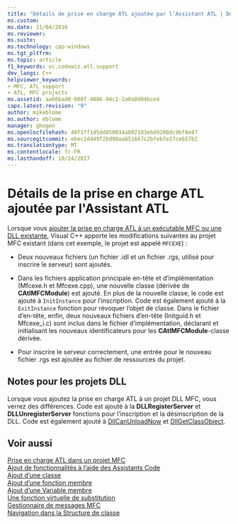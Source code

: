 ```yaml
---
title: "Détails de prise en charge ATL ajoutée par l’Assistant ATL | Documents Microsoft"
ms.custom: 
ms.date: 11/04/2016
ms.reviewer: 
ms.suite: 
ms.technology: cpp-windows
ms.tgt_pltfrm: 
ms.topic: article
f1_keywords: vc.codewiz.atl.support
dev_langs: C++
helpviewer_keywords:
- MFC, ATL support
- ATL, MFC projects
ms.assetid: aa66bad0-008f-4886-94c1-2a0a0d04bce4
caps.latest.revision: "9"
author: mikeblome
ms.author: mblome
manager: ghogen
ms.openlocfilehash: 49f17f1d5dd850034a802103ebd9208dc9bf8e87
ms.sourcegitcommit: ebec1d449f2bd98aa851667c2bfeb7e27ce657b2
ms.translationtype: MT
ms.contentlocale: fr-FR
ms.lasthandoff: 10/24/2017
---
```

# <a name="details-of-atl-support-added-by-the-atl-wizard"></a>Détails de la prise en charge ATL ajoutée par l'Assistant ATL
Lorsque vous [ajouter la prise en charge ATL à un exécutable MFC ou une DLL existante](../../mfc/reference/adding-atl-support-to-your-mfc-project.md), Visual C++ apporte les modifications suivantes au projet MFC existant (dans cet exemple, le projet est appelé `MFCEXE`) :  
  
-   Deux nouveaux fichiers (un fichier .idl et un fichier .rgs, utilisé pour inscrire le serveur) sont ajoutés.  
  
-   Dans les fichiers application principale en-tête et d’implémentation (Mfcexe.h et Mfcexe.cpp), une nouvelle classe (dérivée de **CAtlMFCModule**) est ajouté. En plus de la nouvelle classe, le code est ajouté à `InitInstance` pour l’inscription. Code est également ajouté à la `ExitInstance` fonction pour révoquer l’objet de classe. Dans le fichier d’en-tête, enfin, deux nouveaux fichiers d’en-tête (Initguid.h et Mfcexe_i.c) sont inclus dans le fichier d’implémentation, déclarant et initialisant les nouveaux identificateurs pour les **CAtlMFCModule**-classe dérivée.  
  
-   Pour inscrire le serveur correctement, une entrée pour le nouveau fichier .rgs est ajoutée au fichier de ressources du projet.  
  
## <a name="notes-for-dll-projects"></a>Notes pour les projets DLL  
 Lorsque vous ajoutez la prise en charge ATL à un projet DLL MFC, vous verrez des différences. Code est ajouté à la **DLLRegisterServer** et **DLLUnregisterServer** fonctions pour l’inscription et la désinscription de la DLL. Code est également ajouté à [DllCanUnloadNow](../../atl/reference/catldllmodulet-class.md#dllcanunloadnow) et [DllGetClassObject](../../atl/reference/catldllmodulet-class.md#dllgetclassobject).  
  
## <a name="see-also"></a>Voir aussi  
 [Prise en charge ATL dans un projet MFC](../../mfc/reference/adding-atl-support-to-your-mfc-project.md)   
 [Ajout de fonctionnalités à l’aide des Assistants Code](../../ide/adding-functionality-with-code-wizards-cpp.md)   
 [Ajout d’une classe](../../ide/adding-a-class-visual-cpp.md)   
 [Ajout d’une fonction membre](../../ide/adding-a-member-function-visual-cpp.md)   
 [Ajout d’une Variable membre](../../ide/adding-a-member-variable-visual-cpp.md)   
 [Une fonction virtuelle de substitution](../../ide/overriding-a-virtual-function-visual-cpp.md)   
 [Gestionnaire de messages MFC](../../mfc/reference/adding-an-mfc-message-handler.md)   
 [Navigation dans la Structure de classe](../../ide/navigating-the-class-structure-visual-cpp.md)
